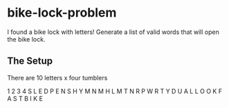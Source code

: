 # bike-lock-problem
I found a bike lock with letters!  Generate a list of valid words that will open the bike lock.  

## The Setup

There are 10 letters x four tumblers

1 2 3 4
S L E D
P E N S
H Y M N
M H L M
T N R P
W R T Y
D U A L
L O O K
F A S T
B I K E

